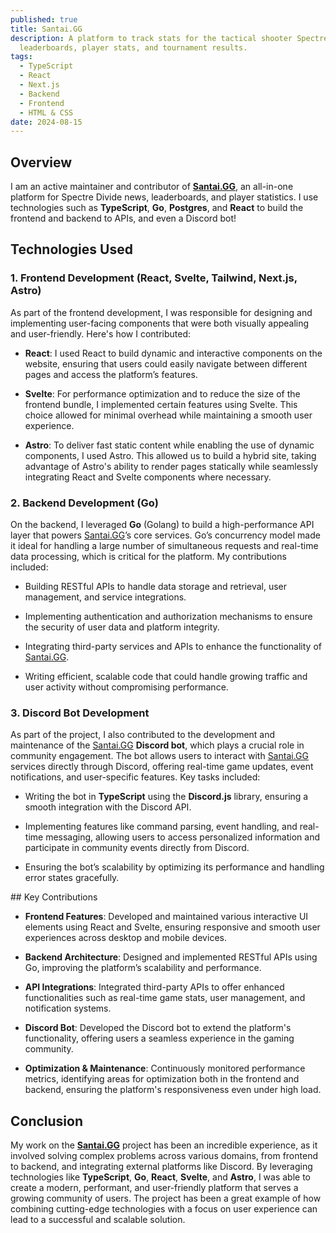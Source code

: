 ```yaml
---
published: true
title: Santai.GG
description: A platform to track stats for the tactical shooter Spectre Divide -
  leaderboards, player stats, and tournament results.
tags:
  - TypeScript
  - React
  - Next.js
  - Backend
  - Frontend
  - HTML & CSS
date: 2024-08-15
---
```

## Overview

I am an active maintainer and contributor of [**Santai.GG**](http://Santai.GG), an all-in-one platform for Spectre Divide news, leaderboards, and player statistics. I use technologies such as **TypeScript**, **Go**, **Postgres**, and **React** to build the frontend and backend to APIs, and even a Discord bot!

## Technologies Used

### 1\. **Frontend Development (React, Svelte, Tailwind, Next.js, Astro)**

As part of the frontend development, I was responsible for designing and implementing user-facing components that were both visually appealing and user-friendly. Here's how I contributed:

*   **React**: I used React to build dynamic and interactive components on the website, ensuring that users could easily navigate between different pages and access the platform’s features.
    
*   **Svelte**: For performance optimization and to reduce the size of the frontend bundle, I implemented certain features using Svelte. This choice allowed for minimal overhead while maintaining a smooth user experience.
    
*   **Astro**: To deliver fast static content while enabling the use of dynamic components, I used Astro. This allowed us to build a hybrid site, taking advantage of Astro's ability to render pages statically while seamlessly integrating React and Svelte components where necessary.
    

### 2\. **Backend Development (Go)**

On the backend, I leveraged **Go** (Golang) to build a high-performance API layer that powers [Santai.GG](http://Santai.GG)’s core services. Go’s concurrency model made it ideal for handling a large number of simultaneous requests and real-time data processing, which is critical for the platform. My contributions included:

*   Building RESTful APIs to handle data storage and retrieval, user management, and service integrations.
    
*   Implementing authentication and authorization mechanisms to ensure the security of user data and platform integrity.
    
*   Integrating third-party services and APIs to enhance the functionality of [Santai.GG](http://Santai.GG).
    
*   Writing efficient, scalable code that could handle growing traffic and user activity without compromising performance.
    

### 3\. **Discord Bot Development**

As part of the project, I also contributed to the development and maintenance of the [Santai.GG](http://Santai.GG) **Discord bot**, which plays a crucial role in community engagement. The bot allows users to interact with [Santai.GG](http://Santai.GG) services directly through Discord, offering real-time game updates, event notifications, and user-specific features. Key tasks included:

*   Writing the bot in **TypeScript** using the **Discord.js** library, ensuring a smooth integration with the Discord API.
    
*   Implementing features like command parsing, event handling, and real-time messaging, allowing users to access personalized information and participate in community events directly from Discord.
    
*   Ensuring the bot’s scalability by optimizing its performance and handling error states gracefully.
    

\## Key Contributions

*   **Frontend Features**: Developed and maintained various interactive UI elements using React and Svelte, ensuring responsive and smooth user experiences across desktop and mobile devices.
    
*   **Backend Architecture**: Designed and implemented RESTful APIs using Go, improving the platform’s scalability and performance.
    
*   **API Integrations**: Integrated third-party APIs to offer enhanced functionalities such as real-time game stats, user management, and notification systems.
    
*   **Discord Bot**: Developed the Discord bot to extend the platform's functionality, offering users a seamless experience in the gaming community.
    
*   **Optimization & Maintenance**: Continuously monitored performance metrics, identifying areas for optimization both in the frontend and backend, ensuring the platform's responsiveness even under high load.
    

## Conclusion

My work on the [**Santai.GG**](http://Santai.GG) project has been an incredible experience, as it involved solving complex problems across various domains, from frontend to backend, and integrating external platforms like Discord. By leveraging technologies like **TypeScript**, **Go**, **React**, **Svelte**, and **Astro**, I was able to create a modern, performant, and user-friendly platform that serves a growing community of users. The project has been a great example of how combining cutting-edge technologies with a focus on user experience can lead to a successful and scalable solution.